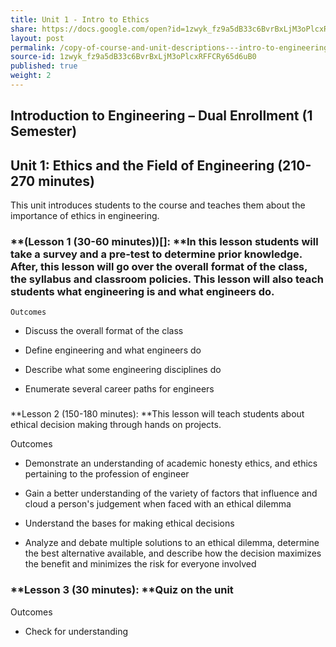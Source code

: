 ```yaml
---
title: Unit 1 - Intro to Ethics
share: https://docs.google.com/open?id=1zwyk_fz9a5dB33c6BvrBxLjM3oPlcxRFFCRy65d6uB0
layout: post
permalink: /copy-of-course-and-unit-descriptions---intro-to-engineering-de-only-copy/
source-id: 1zwyk_fz9a5dB33c6BvrBxLjM3oPlcxRFFCRy65d6uB0
published: true
weight: 2
---
```

## Introduction to Engineering – Dual Enrollment (1 Semester)


## Unit 1: Ethics and the Field of Engineering (210-270 minutes)

This unit introduces students to the course and teaches them about the importance of ethics in engineering.

### **(Lesson 1 (30-60 minutes))[]:  **In this lesson students will take a survey and a pre-test to determine prior knowledge.  After, this lesson will go over the overall format of the class, the syllabus and classroom policies.  This lesson will also teach students what engineering is and what engineers do. 

	Outcomes

* Discuss the overall format of the class

* Define engineering and what engineers do

* Describe what some engineering disciplines do 

* Enumerate several career paths for engineers

### 
**Lesson 2 (150-180 minutes): **This lesson will teach students about ethical decision making through hands on projects.

Outcomes

* Demonstrate an understanding of academic honesty ethics, and ethics pertaining to the profession of engineer

* Gain a better understanding of the variety of factors that influence and cloud a person's judgement when faced with an ethical dilemma

* Understand the bases for making ethical decisions

* Analyze and debate multiple solutions to an ethical dilemma, determine the best alternative available, and describe how the decision maximizes the benefit and minimizes the risk for everyone involved

### **Lesson 3 (30 minutes): **Quiz on the unit

Outcomes

* Check for understanding

